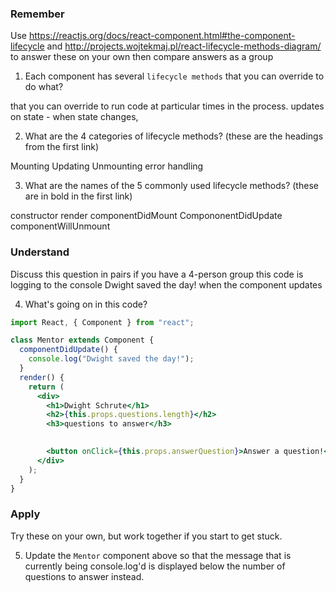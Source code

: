 ### Remember

Use https://reactjs.org/docs/react-component.html#the-component-lifecycle and http://projects.wojtekmaj.pl/react-lifecycle-methods-diagram/ to answer these on your own then compare answers as a group

1.  Each component has several `lifecycle methods` that you can override to do what?

that you can override to run code at particular times in the process.
updates on state - when state changes, 


2.  What are the 4 categories of lifecycle methods? (these are the headings from the first link)

Mounting
Updating
Unmounting
error handling

3.  What are the names of the 5 commonly used lifecycle methods? (these are in bold in the first link)

constructor
render
componentDidMount
CompononentDidUpdate
componentWillUnmount

### Understand

Discuss this question in pairs if you have a 4-person group
this code is logging to the console Dwight saved the day! when the component updates


4.  What's going on in this code?

```jsx
import React, { Component } from "react";

class Mentor extends Component {
  componentDidUpdate() {
    console.log("Dwight saved the day!");
  }
  render() {
    return (
      <div>
        <h1>Dwight Schrute</h1>
        <h2>{this.props.questions.length}</h2>
        <h3>questions to answer</h3>
  

        <button onClick={this.props.answerQuestion}>Answer a question!</button>
      </div>
    );
  }
}
```

### Apply

Try these on your own, but work together if you start to get stuck.

5.  Update the `Mentor` component above so that the message that is currently being console.log'd is displayed below the number of questions to answer instead.
